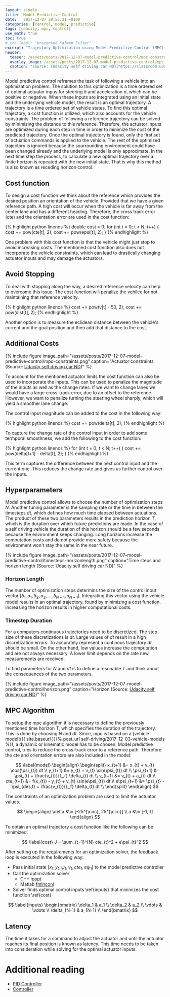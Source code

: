 ```yaml
---
layout: single
title:  Model Predictive Control
date:   2017-12-07 20:55:31 +0100
categories: [control, model, predictive]
tags: [udacity, mpc, control]
use_math: true
toc: true
# toc_label: "Unscented Kalman Filter"
excerpt: "Trajectory Optimization using Model Predictive Control (MPC) techniques."
header:
  teaser: /assets/posts/2017-12-07-model-predictive-control/mpc-constraints.png
  overlay_image: /assets/posts/2017-12-07-model-predictive-control/mpc-constraints.png
  caption: "Source: [Udacity self driving car ND](https://classroom.udacity.com/nanodegrees/nd013/parts/40f38239-66b6-46ec-ae68-03afd8a601c8/modules/f1820894-8322-4bb3-81aa-b26b3c6dcbaf/lessons/338b458f-7ebf-449c-9ad1-611eb933b076/concepts/5df9cd1c-b111-48e5-857c-7547f82dac0c)"
---
```



Model predictive control reframes the task of following a vehicle into an optimization problem.
The solution to this optimization is a time ordered set of optimal actuator inpus for steering $\delta$ and acceleration $a$,
which can be positive or negative. When these inputs are integrated using an initial state and the underlying vehicle model,
the result is an optimal trajectory. A trajectory is a time ordered set of vehicle states.
To find this optimal trajectory, a cost function is utilized, which also accounts for the vehicle constraints.
The problem of following a reference trajectory can be solved by minimizing the distance to this reference.
Therefore, the actuator inputs are optimized during each step in time in order to minimize the cost of the predicted trajectory.
Once the optimal trajectory is found, only the first set of actuation commands is applied to the vehicle. The rest of the
optimized trajectory is ignored because the sourrounding environment could have been changed already and the underlying model is only approximate.
In the next time step the process, to calculate a new optimal trajectory over a finite horizon is repeated with the new initial state.
That is why this method is also known as receding horizon control.


## Cost function

To design a cost function we think about the reference which provides the desired position an orientation of the vehicle.
Provided that we have a given reference path.
A high cost will occur when the vehicle is far away from the center lane and has a different heading.
Therefore, the cross track error (cte) and the orientation error are used in the cost function:

{% highlight python linenos %}
double cost = 0;
for (int t = 0; t < N; t++) {
    cost += pow(cte[t], 2);
    cost += pow(epsi[t], 2);
}
{% endhighlight %}

One problem with this cost function is that the vehicle might just stop to avoid increasing costs.
The mentioned cost function also does not incorporate the vehicle constraints, which can lead to drastically
changing actuator inputs and may damage the actuators.

## Avoid Stopping

To deal with stopping along the way, a desired reference velocity can help to overcome this issue.
The cost function will penalize the vehilce for not maintaining that reference velocity.

{% highlight python linenos %}
cost += pow(v[t] - 50, 2);
cost += pow(dist[t], 2);
{% endhighlight %}

Another option is to measure the eclidean distance between the vehicle's current and the goal position and then add that distance to the cost.

## Additional Costs


{% include figure image_path="/assets/posts/2017-12-07-model-predictive-control/mpc-constraints.png" caption="Actuator constraints (Source: [Udacity self driving car ND](https://classroom.udacity.com/nanodegrees/nd013/parts/40f38239-66b6-46ec-ae68-03afd8a601c8/modules/f1820894-8322-4bb3-81aa-b26b3c6dcbaf/lessons/338b458f-7ebf-449c-9ad1-611eb933b076/concepts/5df9cd1c-b111-48e5-857c-7547f82dac0c))" %}

To account for the mentioned actuator limits the cost function can also be used to incorporate the inputs.
This can be used to penalize the magnitude of the inputs as well as the change rates.
If we want to change lanes we would have a large cross-track error, due to an offset to the reference.
However, we want to penalize turning the steering wheel sharply, which will yield a smoother lane change.

The control input magnitude can be added to the cost in the following way:

{% highlight python linenos %}
cost += pow(delta[t], 2);
{% endhighlight %}

To capture the change rate of the control input in order to add some termporal smoothness, we add the following to the cost function:

{% highlight python linenos %}
for (int t = 0; t < N; t++) {
    cost += pow(delta[t+1] - delta[t], 2);
}
{% endhighlight %}

This term captures the difference between the next control input and the current one. This reduces the change rate and gives us further control over the inputs.


## Hyperparameters

Model predictive control allows to choose the number of optimization steps $N$.
Another tuning parameter is the sampling rate or the time in between the timesteps $dt$, which defines how much time elapsed between actuations.
The product of these two parameters results in the prediction horizon $T$, which is the duration over which future predictions are made.
In the case of a self driving vehicle the duration of this horizon should be a few seconds because the environment keeps changing.
Long horizons increase the computation costs and do not provide more safety because the environment won't stay the same in the near future.

{% include figure image_path="/assets/posts/2017-12-07-model-predictive-control/timesteps-horizonlength.png" caption="Time steps and horizon length (Source: [Udacity self driving car ND](https://classroom.udacity.com/nanodegrees/nd013/parts/40f38239-66b6-46ec-ae68-03afd8a601c8/modules/f1820894-8322-4bb3-81aa-b26b3c6dcbaf/lessons/338b458f-7ebf-449c-9ad1-611eb933b076/concepts/00154b2e-bc08-4d00-b47e-c4209e3bbdc7))" %}

### Horizon Length

The number of optimization steps determins the size of the control input vector $[\delta_1, a_1, \delta_2, a_2, \dots, \delta_{N-1}, a_{N-1}]$. Integrating this vector using the vehicle model results in an optimal trajectory, found by minimizing a cost function. Increasing the horizon results in higher computational costs.

### Timestep Duration

For a computers continuous trajectories need to be discretized. The step size of these discretizations is $dt$.
Large values of $dt$ result in a high discretization errors. To accurately represent a continous trajectory $dt$ should be small.
On the other hand, low values increase the computation and are not always necessary. A lower limit depends on the rate new measurements are received.

To find parameters for $N$ and $dt$ is to define a resonable $T$ and think about the consequences of the two parameters.

{% include figure image_path="/assets/posts/2017-12-07-model-predictive-control/horizon.png" caption="Horizon (Source: [Udacity self driving car ND](https://classroom.udacity.com/nanodegrees/nd013/parts/40f38239-66b6-46ec-ae68-03afd8a601c8/modules/f1820894-8322-4bb3-81aa-b26b3c6dcbaf/lessons/338b458f-7ebf-449c-9ad1-611eb933b076/concepts/d26b8460-653f-4479-bc24-68bb62c146ba))" %}


## MPC Algorithm

To setup the mpc algorithm it is necessary to define the previously mentioned time horizon $T$, which specifies the duration of the trajectory.
This is done by choosing $N$ and $dt$.
Since, mpc is based on a [vehicle model]({{ site.baseurl }}{% post_url self-driving/2017-12-03-vehicle-models %}), a dynamic or kinematic model has to be chosen.
Model predictive control, tries to reduce the cross-track error to a reference path. Therefore the cte and orientation errors are also included in the model:

$$
\label{model}
\begin{align}
\begin{split}
x_{t+1} &= x_{t} + v_{t} \cos(\psi_{t}) dt \\
y_{t+1} &= y_{t} + v_{t} \sin(\psi_{t}) dt \\
\psi_{t+1} &= \psi_{t} + \frac{v_{t}}{L_f} \delta_{t} dt \\
v_{t+1} &= v_{t} + a_{t} dt \\
cte_{t+1} &= f(x_{t}) - y_{t} + v_{t} \sin(e\psi_{t}) dt \\
e\psi_{t+1} &= \psi_{t} - \psi_{des,t} + \frac{v_{t}}{L_f} \delta_{t} dt \\
\end{split}
\end{align}
$$

The constraints of an optimization problem are used to limit the actuator values.

$$
\begin{align}
\delta &\in [-25^{\circ}, 25^{\circ}] \\
a &\in [-1, 1]
\end{align}
$$

To obtain an optimal trajectory a cost function like the following can be minimized:

$$
\label{cost}
J = \sum_{t=1}^{N} cte_{t}^2 + e\psi_{t}^2
$$

After setting up the requirements for an optimization solver, the feedback loop is executed in the following way:

- Pass initial state $[x_1, y_1, \psi_1, v_1, cte_1, e\psi_1]$ to the model predictive controller
- Call the optimization solver
  - C++ [ipopt](https://projects.coin-or.org/Ipopt)
  - Matlab [fmincon](https://de.mathworks.com/help/optim/ug/fmincon.html))
- Solver finds optimal control inputs \ref{inputs} that minimizes the cost function \ref{cost}

$$
\label{inputs}
\begin{bmatrix}
\delta_1 & a_1 \\
\delta_2 & a_2 \\
\vdots & \vdots \\
\delta_{N-1} & a_{N-1} \\
\end{bmatrix}
$$

## Latency

The time it takes for a command to adjust the actuator and until the actuator reaches its final position is known as latency.
This time needs to be taken into consideration while solving for the optimal actuator inputs.

# Additional reading

- [PID Controller](https://en.wikipedia.org/wiki/PID_controller)
- [Controller](https://de.wikipedia.org/wiki/Regler)

